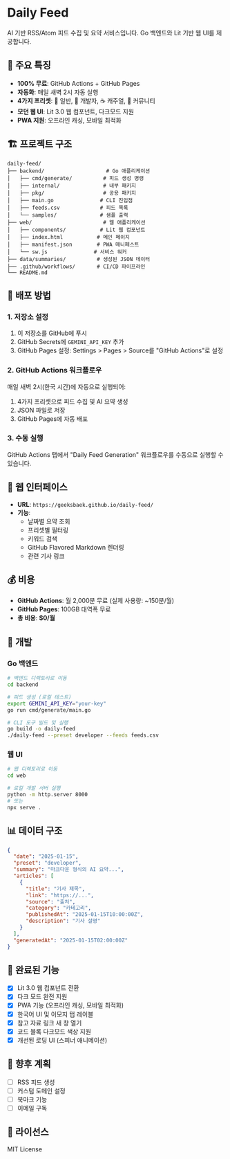 # Daily Feed

AI 기반 RSS/Atom 피드 수집 및 요약 서비스입니다. Go 백엔드와 Lit 기반 웹 UI를 제공합니다.

## 🌟 주요 특징

- **100% 무료**: GitHub Actions + GitHub Pages
- **자동화**: 매일 새벽 2시 자동 실행  
- **4가지 프리셋**: 📰 일반, 🔧 개발자, ☕ 캐주얼, 💬 커뮤니티
- **모던 웹 UI**: Lit 3.0 웹 컴포넌트, 다크모드 지원
- **PWA 지원**: 오프라인 캐싱, 모바일 최적화

## 🏗️ 프로젝트 구조

```
daily-feed/
├── backend/                    # Go 애플리케이션
│   ├── cmd/generate/          # 피드 생성 명령
│   ├── internal/              # 내부 패키지
│   ├── pkg/                   # 공용 패키지
│   ├── main.go               # CLI 진입점
│   ├── feeds.csv             # 피드 목록
│   └── samples/              # 샘플 출력
├── web/                       # 웹 애플리케이션
│   ├── components/           # Lit 웹 컴포넌트
│   ├── index.html           # 메인 페이지
│   ├── manifest.json        # PWA 매니페스트
│   └── sw.js               # 서비스 워커
├── data/summaries/          # 생성된 JSON 데이터
├── .github/workflows/       # CI/CD 파이프라인
└── README.md
```

## 🚀 배포 방법

### 1. 저장소 설정

1. 이 저장소를 GitHub에 푸시
2. GitHub Secrets에 `GEMINI_API_KEY` 추가
3. GitHub Pages 설정: Settings > Pages > Source를 "GitHub Actions"로 설정

### 2. GitHub Actions 워크플로우

매일 새벽 2시(한국 시간)에 자동으로 실행되어:
1. 4가지 프리셋으로 피드 수집 및 AI 요약 생성
2. JSON 파일로 저장
3. GitHub Pages에 자동 배포

### 3. 수동 실행

GitHub Actions 탭에서 "Daily Feed Generation" 워크플로우를 수동으로 실행할 수 있습니다.

## 📱 웹 인터페이스

- **URL**: `https://geeksbaek.github.io/daily-feed/`
- **기능**:
  - 날짜별 요약 조회
  - 프리셋별 필터링
  - 키워드 검색
  - GitHub Flavored Markdown 렌더링
  - 관련 기사 링크

## 💰 비용

- **GitHub Actions**: 월 2,000분 무료 (실제 사용량: ~150분/월)
- **GitHub Pages**: 100GB 대역폭 무료
- **총 비용**: **$0/월**

## 🔧 개발

### Go 백엔드

```bash
# 백엔드 디렉토리로 이동
cd backend

# 피드 생성 (로컬 테스트)
export GEMINI_API_KEY="your-key"
go run cmd/generate/main.go

# CLI 도구 빌드 및 실행
go build -o daily-feed
./daily-feed --preset developer --feeds feeds.csv
```

### 웹 UI

```bash
# 웹 디렉토리로 이동
cd web

# 로컬 개발 서버 실행
python -m http.server 8000
# 또는
npx serve .
```

## 📊 데이터 구조

```json
{
  "date": "2025-01-15",
  "preset": "developer",
  "summary": "마크다운 형식의 AI 요약...",
  "articles": [
    {
      "title": "기사 제목",
      "link": "https://...",
      "source": "출처",
      "category": "카테고리",
      "publishedAt": "2025-01-15T10:00:00Z",
      "description": "기사 설명"
    }
  ],
  "generatedAt": "2025-01-15T02:00:00Z"
}
```

## 🎯 완료된 기능

- [x] Lit 3.0 웹 컴포넌트 전환
- [x] 다크 모드 완전 지원
- [x] PWA 기능 (오프라인 캐싱, 모바일 최적화)
- [x] 한국어 UI 및 이모지 탭 레이블
- [x] 참고 자료 링크 새 창 열기
- [x] 코드 블록 다크모드 색상 지원
- [x] 개선된 로딩 UI (스피너 애니메이션)

## 🎯 향후 계획

- [ ] RSS 피드 생성
- [ ] 커스텀 도메인 설정
- [ ] 북마크 기능
- [ ] 이메일 구독

## 📄 라이선스

MIT License
